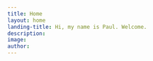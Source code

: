```yaml
---
title: Home
layout: home
landing-title: Hi, my name is Paul. Welcome.
description: 
image: 
author: 
---
```


